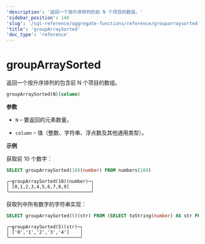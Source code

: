 ```yaml
---
'description': '返回一个按升序排列的前 N 个项目的数组。'
'sidebar_position': 146
'slug': '/sql-reference/aggregate-functions/reference/grouparraysorted'
'title': 'groupArraySorted'
'doc_type': 'reference'
---
```



# groupArraySorted

返回一个按升序排列的包含前 N 个项目的数组。

```sql
groupArraySorted(N)(column)
```

**参数**

- `N` – 要返回的元素数量。

- `column` – 值（整数、字符串、浮点数及其他通用类型）。

**示例**

获取前 10 个数字：

```sql
SELECT groupArraySorted(10)(number) FROM numbers(100)
```

```text
┌─groupArraySorted(10)(number)─┐
│ [0,1,2,3,4,5,6,7,8,9]        │
└──────────────────────────────┘
```

获取列中所有数字的字符串实现：

```sql
SELECT groupArraySorted(5)(str) FROM (SELECT toString(number) AS str FROM numbers(5));
```

```text
┌─groupArraySorted(5)(str)─┐
│ ['0','1','2','3','4']    │
└──────────────────────────┘
```
